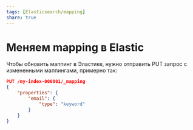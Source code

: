 ```yaml
---
tags: [Elasticsearch/mapping]
share: true
---
```

# Меняем mapping в Elastic 
Чтобы обновить маппинг в Эластике, нужно отправить PUT запрос с измененными маппингами, примерно так:
```json
PUT /my-index-000001/_mapping 
{ 
	"properties": { 
		"email": { 
			"type": "keyword" 
		} 
	} 
}
```

